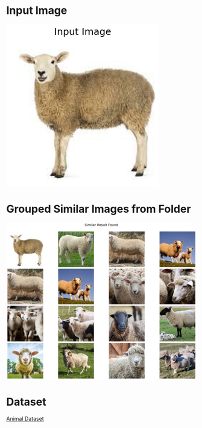 # Input Image
![Input Image](image_together.png)
# Grouped Similar Images from Folder
![Input Image](result.png)
# Dataset
[Animal Dataset](https://www.kaggle.com/datasets/iamsouravbanerjee/animal-image-dataset-90-different-animals/data)
